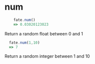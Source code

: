 # num

```js
    fate.num()
    => 0.03020123023
```
Return a random float between 0 and 1
```js
  fate.num(1,10)
  => 7
```
Return a random integer between 1 and 10
